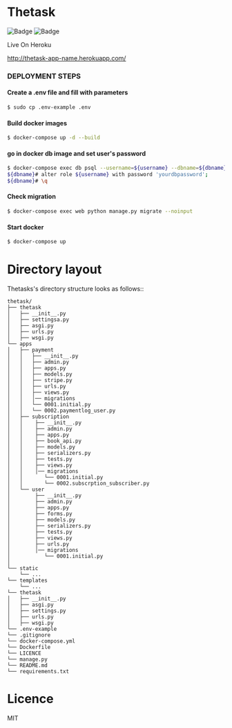 # Thetask

![Badge](https://img.shields.io/badge/python-3.8-blue.svg)
![Badge](https://img.shields.io/badge/django-3.1-bold.svg)



Live On Heroku

http://thetask-app-name.herokuapp.com/


### DEPLOYMENT STEPS

#### Create a .env file and fill with parameters
```bash
$ sudo cp .env-example .env
```

#### Build docker images
```bash
$ docker-compose up -d --build
```

#### go in docker db image and set user's password
```bash
$ docker-compose exec db psql --username=${username} --dbname=${dbname}
${dbname}# alter role ${username} with password 'yourdbpassword';
${dbname}# \q

```

#### Check migration 
```bash
$ docker-compose exec web python manage.py migrate --noinput
```

#### Start docker 
```bash
$ docker-compose up
```



Directory layout
================

Thetasks's directory structure looks as follows::

    thetask/
    ├── thetask
    │   ├── __init__.py
    │   ├── settingsa.py
    │   ├── asgi.py
    │   ├── urls.py    
    │   ├── wsgi.py
    └── apps
    │   ├── payment
    │   │   ├── __init__.py
    │   │   ├── admin.py
    │   │   ├── apps.py
    │   │   ├── models.py
    │   │   ├── stripe.py
    │   │   ├── urls.py
    │   │   ├── views.py
    │   │   │── migrations
    │   │   └── 0001.initial.py
    │   │   └── 0002.paymentlog_user.py
    │   ├── subscription
    │   │    ├── __init__.py
    │   │    ├── admin.py
    │   │    ├── apps.py
    │   │    ├── book_api.py
    │   │    ├── models.py
    │   │    ├── serializers.py
    │   │    ├── tests.py
    │   │    ├── views.py
    │   │    │── migrations
    │   │       └── 0001.initial.py
    │   │       └── 0002.subscrption_subscriber.py
    │   └── user
    │        ├── __init__.py
    │        ├── admin.py
    │        ├── apps.py
    │        ├── forms.py
    │        ├── models.py
    │        ├── serializers.py
    │        ├── tests.py
    │        ├── views.py
    │        ├── urls.py
    │        │── migrations
    │           └── 0001.initial.py
    │
    └── static
        └── ...
    └── templates
        └── ...
    └── thetask
    │   ├── __init__.py
    │   ├── asgi.py
    │   ├── settings.py
    │   ├── urls.py
    │   ├── wsgi.py
    └── .env-example
    └── .gitignore
    └── docker-compose.yml
    └── Dockerfile
    └── LICENCE
    └── manage.py
    └── README.md
    └── requirements.txt


Licence
================
MIT
